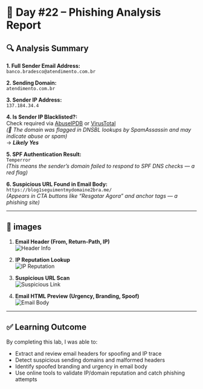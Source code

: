 # 📧 Day #22 – Phishing Analysis Report

## 🔍 Analysis Summary

**1. Full Sender Email Address:**  
`banco.bradesco@atendimento.com.br`

**2. Sending Domain:**  
`atendimento.com.br`

**3. Sender IP Address:**  
`137.184.34.4`

**4. Is Sender IP Blacklisted?:**  
Check required via [AbuseIPDB](https://abuseipdb.com/check/137.184.34.4) or [VirusTotal](https://www.virustotal.com/gui/ip-address/137.184.34.4)  
_(📝 The domain was flagged in DNSBL lookups by SpamAssassin and may indicate abuse or spam)_  
→ _**Likely Yes**_

**5. SPF Authentication Result:**  
`Temperror`  
_(This means the sender’s domain failed to respond to SPF DNS checks — a red flag)_

**6. Suspicious URL Found in Email Body:**  
`https://blog1seguimentmydomaine2bra.me/`  
_(Appears in CTA buttons like “Resgatar Agora” and anchor tags — a phishing site)_

---

## 📸 images

1. **Email Header (From, Return-Path, IP)**  
   ![Header Info](./images/1_header_details.png)

2. **IP Reputation Lookup**  
   ![IP Reputation](./images/2_ip_reputation.png)

3. **Suspicious URL Scan**  
   ![Suspicious Link](./images/3_suspicious_link.png)

4. **Email HTML Preview (Urgency, Branding, Spoof)**  
   ![Email Body](./images/4_email_body_preview.png)

---

## ✅ Learning Outcome

By completing this lab, I was able to:
- Extract and review email headers for spoofing and IP trace
- Detect suspicious sending domains and malformed headers
- Identify spoofed branding and urgency in email body
- Use online tools to validate IP/domain reputation and catch phishing attempts
